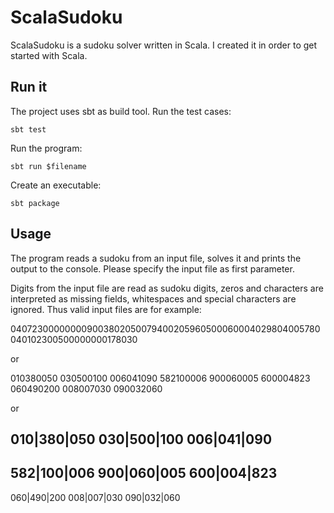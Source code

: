 # ScalaSudoku

ScalaSudoku is a sudoku solver written in Scala. I created it in order to get started with Scala. 

## Run it

The project uses sbt as build tool. Run the test cases:

    sbt test
    
Run the program:

    sbt run $filename

Create an executable:

    sbt package
    
## Usage

The program reads a sudoku from an input file, solves it and prints the output to the console. Please specify the input file as first parameter.

Digits from the input file are read as sudoku digits, zeros and characters are interpreted as missing fields, whitespaces and special characters are ignored. Thus valid input files are for example:

040723000000009003802050079400205960500060004029804005780040102300500000000178030

or

010380050
030500100
006041090
582100006
900060005
600004823
060490200
008007030
090032060

or

010|380|050
030|500|100
006|041|090
-----------
582|100|006
900|060|005
600|004|823
-----------
060|490|200
008|007|030
090|032|060